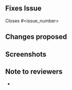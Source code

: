 <!-- If your PR fixes an open issue, use `Closes #999` to link your PR with the issue. #999 stands for the issue number you are fixing -->


## Fixes Issue

<!-- Remove this section if not applicable -->

<!-- Example: Closes #31 -->
Closes #<issue_number>


## Changes proposed

<!-- List all the proposed changes in your PR -->

## Screenshots

<!-- Add all the screenshots which support your changes -->

## Note to reviewers

<!-- Add notes to reviewers if applicable -->
+